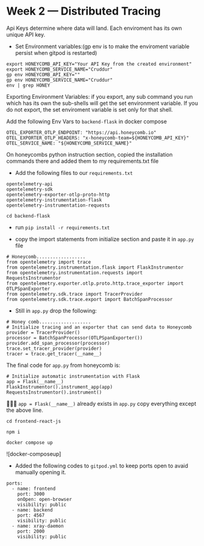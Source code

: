 # Week 2 — Distributed Tracing

Api Keys determine where data will land. Each enviroment has its own unique API key.


- Set Environment variables:(gp env is to make the enviroment variable persist when gitpod is restarted)

```
export HONEYCOMB_API_KEY="Your API Key from the created environment"
export HONEYCOMB_SERVICE_NAME="Cruddur"
gp env HONEYCOMB_API_KEY=""
gp env HONEYCOMB_SERVICE_NAME="Cruddur"
env | grep HONEY

```

Exporting Environment Variables: if you export, any sub command you run which has its own  the sub-shells will get the set environment variable. If you do not export, the set enviroment  variable is set only for that shell.

Add the following Env Vars to `backend-flask` in docker compose

```
OTEL_EXPORTER_OTLP_ENDPOINT: "https://api.honeycomb.io"
OTEL_EXPORTER_OTLP_HEADERS: "x-honeycomb-team=${HONEYCOMB_API_KEY}"
OTEL_SERVICE_NAME: "${HONEYCOMB_SERVICE_NAME}"

```
On honeycombs  python instruction section, copied the installation commands there and added them to my requirements.txt file
- Add the following files to our `requirements.txt`

```
opentelemetry-api
opentelemetry-sdk 
opentelemetry-exporter-otlp-proto-http 
opentelemetry-instrumentation-flask 
opentelemetry-instrumentation-requests 

```

`cd backend-flask` 

- run `pip install -r requirements.txt`

-  copy the import statements from initialize section and paste it in  `app.py` file

```
# Honeycomb..................
from opentelemetry import trace  
from opentelemetry.instrumentation.flask import FlaskInstrumentor
from opentelemetry.instrumentation.requests import RequestsInstrumentor
from opentelemetry.exporter.otlp.proto.http.trace_exporter import OTLPSpanExporter
from opentelemetry.sdk.trace import TracerProvider
from opentelemetry.sdk.trace.export import BatchSpanProcessor

```

- Still in `app.py` drop the following:

```
# Honey comb...................
# Initialize tracing and an exporter that can send data to Honeycomb
provider = TracerProvider()
processor = BatchSpanProcessor(OTLPSpanExporter())
provider.add_span_processor(processor)
trace.set_tracer_provider(provider)
tracer = trace.get_tracer(__name__)

```
The final code for `app.py` from honeycomb is:

```
# Initialize automatic instrumentation with Flask
app = Flask(__name__)
FlaskInstrumentor().instrument_app(app)
RequestsInstrumentor().instrument()

```
🛑🛑🛑
`app = Flask(__name__)` already exists in `app.py`
copy everything except the above line.



`cd frontend-react-js`

`npm i`

`docker compose up`

![docker-composeup]

- Added the following codes to `gitpod.yml` to keep ports open to avaid manually opening it.

```
ports:
  - name: frontend
    port: 3000
    onOpen: open-browser
    visibility: public
  - name: backend
    port: 4567
    visibility: public
  - name: xray-daemon
    port: 2000
    visibility: public

```


